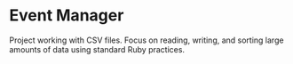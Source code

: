Event Manager
================

Project working with CSV files. Focus on reading, writing, and sorting large amounts of data using standard Ruby practices.
